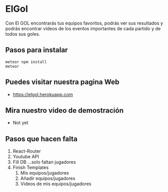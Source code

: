 # ElGol

Con El GOL encontrarás tus equipos favoritos, podrás ver sus resultados y podrás encontrar vídeos de los eventos importantes de cada partido y de todos sus goles. 

## Pasos para instalar

```
meteor npm install
meteor
```

## Puedes visitar nuestra pagina Web
* <https://elgol.herokuapp.com>

## Mira nuestro video de demostración
* Not yet

## Pasos que hacen falta
1. React-Router
2. Youtube API
3. Fill DB ...solo faltan jugadores
4. Finish Templates
	1. Mis equipos/jugadores
	2. Añadir equipos/jugadores
	3. Videos de mis equipos/jugadores